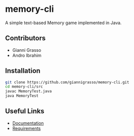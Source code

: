 # memory-cli

A simple text-based Memory game implemented in Java.

## Contributors
- Gianni Grasso
- Andro Ibrahim

## Installation
```bash
git clone https://github.com/giannigrasso/memory-cli.git
cd memory-cli/src
javac MemoryTest.java
java MemoryTest
```

## Useful Links
- [Documentation](./docs/main.pdf)
- [Requirements](./specs/Memory_I1B_SA2024.pdf)
